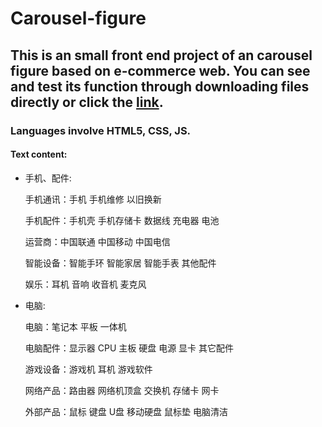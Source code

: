 # Carousel-figure
## This is an small front end project of an carousel figure based on e-commerce web. You can see and test its function through downloading files directly or click the [link](https://asd3er.github.io/carousel-figure/).
### Languages involve HTML5, CSS, JS.
#### Text content:
- 手机、配件:

  手机通讯：手机 手机维修 以旧换新
  
  手机配件：手机壳 手机存储卡 数据线 充电器 电池
  
  运营商：中国联通 中国移动 中国电信
  
  智能设备：智能手环 智能家居 智能手表 其他配件
  
  娱乐：耳机 音响 收音机 麦克风 
  
- 电脑:

  电脑：笔记本 平板 一体机
  
  电脑配件：显示器 CPU 主板 硬盘 电源 显卡 其它配件
  
  游戏设备：游戏机 耳机 游戏软件
  
  网络产品：路由器 网络机顶盒 交换机 存储卡 网卡
  
  外部产品：鼠标 键盘 U盘 移动硬盘 鼠标垫 电脑清洁
